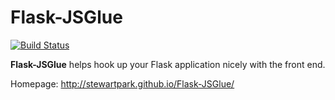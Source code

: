 # Flask-JSGlue

[![Build Status](https://app.travis-ci.com/corlukantonio/Flask-JSGlue.svg?branch=main)](https://app.travis-ci.com/corlukantonio/Flask-JSGlue)

**Flask-JSGlue** helps hook up your Flask application nicely with the front end.

Homepage: http://stewartpark.github.io/Flask-JSGlue/

